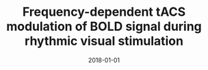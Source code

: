 ---
title: "Frequency-dependent tACS modulation of BOLD signal during rhythmic visual stimulation"
date: 2018-01-01
authors_string: Yuhui Chai, Jingwei Sheng, Peter Bandettini, Jia-Hong Gao
authors:
   - Yuhui Chai
   - Jingwei Sheng
   - Peter Bandettini
   - Jia-Hong Gao
author_ids:
   - yuhui_chai
   - peter_bandettini
journal: 'Human Brain Mapping'
volume: 39
issue: 5
pages: 
book_title: ''
publisher: ''
abstract: ""
project_id: 
paper_url: http://doi.wiley.com/10.1002/hbm.23990http://onlinelibrary.wiley.com/wol1/doi/10.1002/hbm.23990/fullpdfhttps://api.wiley.com/onlinelibrary/tdm/v1/articles/10.1002\%2Fhbm.23990
doi: 10.1002/hbm.23990
data_loc: ''
code_loc: ''
file: '/assets/publications//assets/publications/'
file_name: '/assets/publications/'
type: journal_article
pub_str: ' (2018) Human Brain Mapping 39(5)'
layout: publication 
---